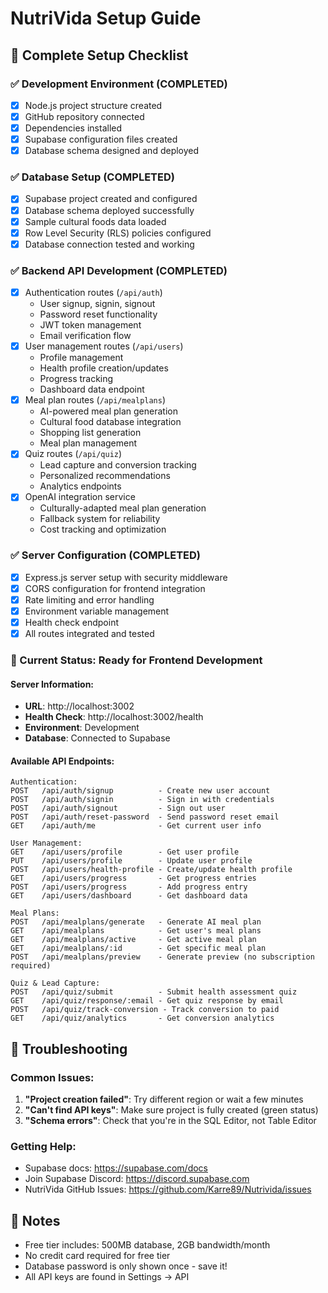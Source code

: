 # NutriVida Setup Guide

## 🚀 Complete Setup Checklist

### ✅ Development Environment (COMPLETED)
- [x] Node.js project structure created
- [x] GitHub repository connected
- [x] Dependencies installed
- [x] Supabase configuration files created
- [x] Database schema designed and deployed

### ✅ Database Setup (COMPLETED)
- [x] Supabase project created and configured
- [x] Database schema deployed successfully
- [x] Sample cultural foods data loaded
- [x] Row Level Security (RLS) policies configured
- [x] Database connection tested and working

### ✅ Backend API Development (COMPLETED)
- [x] Authentication routes (`/api/auth`)
  - User signup, signin, signout
  - Password reset functionality
  - JWT token management
  - Email verification flow
- [x] User management routes (`/api/users`)
  - Profile management
  - Health profile creation/updates
  - Progress tracking
  - Dashboard data endpoint
- [x] Meal plan routes (`/api/mealplans`)
  - AI-powered meal plan generation
  - Cultural food database integration
  - Shopping list generation
  - Meal plan management
- [x] Quiz routes (`/api/quiz`)
  - Lead capture and conversion tracking
  - Personalized recommendations
  - Analytics endpoints
- [x] OpenAI integration service
  - Culturally-adapted meal plan generation
  - Fallback system for reliability
  - Cost tracking and optimization

### ✅ Server Configuration (COMPLETED)
- [x] Express.js server setup with security middleware
- [x] CORS configuration for frontend integration
- [x] Rate limiting and error handling
- [x] Environment variable management
- [x] Health check endpoint
- [x] All routes integrated and tested

### 🔄 Current Status: Ready for Frontend Development

#### Server Information:
- **URL**: http://localhost:3002
- **Health Check**: http://localhost:3002/health
- **Environment**: Development
- **Database**: Connected to Supabase

#### Available API Endpoints:
```
Authentication:
POST   /api/auth/signup          - Create new user account
POST   /api/auth/signin          - Sign in with credentials
POST   /api/auth/signout         - Sign out user
POST   /api/auth/reset-password  - Send password reset email
GET    /api/auth/me              - Get current user info

User Management:
GET    /api/users/profile        - Get user profile
PUT    /api/users/profile        - Update user profile
POST   /api/users/health-profile - Create/update health profile
GET    /api/users/progress       - Get progress entries
POST   /api/users/progress       - Add progress entry
GET    /api/users/dashboard      - Get dashboard data

Meal Plans:
POST   /api/mealplans/generate   - Generate AI meal plan
GET    /api/mealplans            - Get user's meal plans
GET    /api/mealplans/active     - Get active meal plan
GET    /api/mealplans/:id        - Get specific meal plan
POST   /api/mealplans/preview    - Generate preview (no subscription required)

Quiz & Lead Capture:
POST   /api/quiz/submit          - Submit health assessment quiz
GET    /api/quiz/response/:email - Get quiz response by email
POST   /api/quiz/track-conversion - Track conversion to paid
GET    /api/quiz/analytics       - Get conversion analytics
```

## 🔧 Troubleshooting

### Common Issues:
1. **"Project creation failed"**: Try different region or wait a few minutes
2. **"Can't find API keys"**: Make sure project is fully created (green status)
3. **"Schema errors"**: Check that you're in the SQL Editor, not Table Editor

### Getting Help:
- Supabase docs: https://supabase.com/docs
- Join Supabase Discord: https://discord.supabase.com
- NutriVida GitHub Issues: https://github.com/Karre89/Nutrivida/issues

## 📝 Notes
- Free tier includes: 500MB database, 2GB bandwidth/month
- No credit card required for free tier
- Database password is only shown once - save it!
- All API keys are found in Settings → API